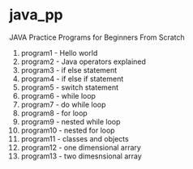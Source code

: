 # java_pp
JAVA Practice Programs for Beginners From Scratch

1.  program1  - Hello world
2.  program2  - Java operators explained
3.  program3  - if else statement
4.  program4  - if else if statement
5.  program5  - switch statement
6.  program6  - while loop
7.  program7  - do while loop
8.  program8  - for loop
9.  program9  - nested while loop
10. program10 - nested for loop
11. program11 - classes and objects
12. program12 - one dimensional arrary
13. program13 - two dimesnsional array
